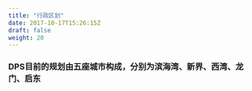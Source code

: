 ```yaml
---
title: "行政区划"
date: 2017-10-17T15:26:15Z
draft: false
weight: 20
---
```


### DPS目前的规划由五座城市构成，分别为滨海湾、新界、西湾、龙门、启东